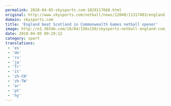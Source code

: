 ```yaml
---
permalink: 2018-04-05-skysports.com-1829117668.html
original: http://www.skysports.com/netball/news/12040/11317403/england-beat-scotland-in-commonwealth-games-netball-opener
domain: skysports.com
title: 'England beat Scotland in Commonwealth Games netball opener'
image: http://e1.365dm.com/18/04/150x150/skysports-netball-england-com_4273743.jpg
date: 2018-04-05 09:29:12
category: sport
translations: 
 - 'es'
 - 'de'
 - 'ru'
 - 'ja'
 - 'fr'
 - 'it'
 - 'zh-CN'
 - 'zh-TW'
 - 'ar'
 - 'pt'
 - 'hy'
---
```


